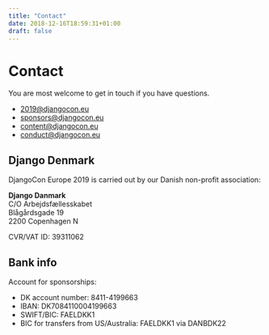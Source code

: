 ```yaml
---
title: "Contact"
date: 2018-12-16T18:59:31+01:00
draft: false
---
```


# Contact

You are most welcome to get in touch if you have questions.

* [2019@djangocon.eu](mailto:2019@djangocon.eu)
* [sponsors@djangocon.eu](mailto:sponsors@djangocon.eu)
* [content@djangocon.eu](mailto:content@djangocon.eu)
* [conduct@djangocon.eu](mailto:conduct@djangocon.eu)

## Django Denmark

DjangoCon Europe 2019 is carried out by our Danish non-profit association:

**Django Danmark**<br>
C/O Arbejdsfællesskabet<br>
Blågårdsgade 19<br>
2200 Copenhagen N

CVR/VAT ID: 39311062

## Bank info

<!--
Account for ticket payments:

* DK account number: 8411-4199647
* IBAN: DK1784110004199647
* SWIFT-adresse/BIC: FAELDKK1
* BIC for transfers from US/Australia: FAELDKK1 via DANBDK22
-->

Account for sponsorships:

* DK account number: 8411-4199663
* IBAN: DK7084110004199663
* SWIFT/BIC: FAELDKK1
* BIC for transfers from US/Australia: FAELDKK1 via DANBDK22
